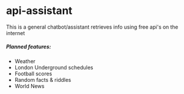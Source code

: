 # api-assistant
This is a general chatbot/assistant retrieves info using free api's on the internet

##### Planned features:
* Weather
* London Underground schedules
* Football scores
* Random facts & riddles
* World News
 
